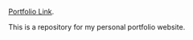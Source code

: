 [Portfolio Link](https://zeapherine-portfolio.netlify.app).

This is a repository for my personal portfolio website.
